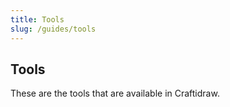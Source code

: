 ```yaml
---
title: Tools
slug: /guides/tools
---
```


## Tools

These are the tools that are available in Craftidraw.
